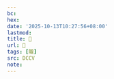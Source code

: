 ```yaml
---
bc:
hex:
date: '2025-10-13T10:27:56+08:00'
lastmod:
title: 􂎳
url: 􂎳
tags: [隴]
src: DCCV
note:
---
```

